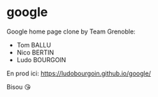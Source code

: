 # google
Google home page clone by Team Grenoble:
- Tom BALLU
- Nico BERTIN
- Ludo BOURGOIN

En prod ici: https://ludobourgoin.github.io/google/

Bisou 😘
